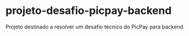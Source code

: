 # projeto-desafio-picpay-backend
Projeto destinado a resolver um desafio técnico do PicPay para backend
